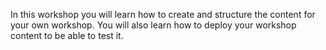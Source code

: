 In this workshop you will learn how to create and structure the content for your own workshop. You will also learn how to deploy your workshop content to be able to test it.
